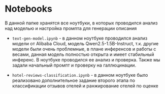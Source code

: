 # Notebooks

В данной папке хранятся все ноутбуки, в которых проводился анализ над моделью и настройка промпта для генерации описания 

- ```text-gen-model.ipynb``` - в данном ноутбуке проводился анализ модели от Alibaba Cloud, модель Qwen2.5-1.5B-Instruct, т.к. другие модели были очень проблемные, в плане инференсов и работы с весами, данная модель полностью открыта и имеет стабильный инференс. В ноутбуке проводился ее анализ и проверка. Также мы задали начальный промпт и проверку на галлюцинации.

- ```hotel-reviews-classification.ipynb``` - в данном ноутбуке было реализовано дополнительное задание второго этапа по классификации отзывов отелей и ранжирование отелей по оценке
